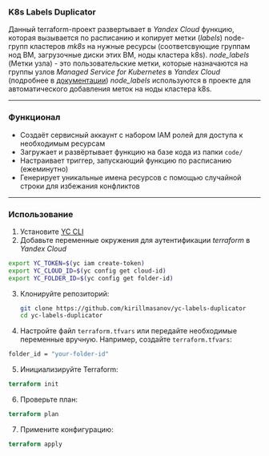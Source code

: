 ### K8s Labels Duplicator

Данный terraform-проект развертывает в *Yandex Cloud* функцию, которая вызывается по расписанию и копирует метки (*labels*) node-групп кластеров *mk8s* на нужные ресурсы (соответсвующие группам нод ВМ, загрузочные диски этих ВМ, ноды кластера k8s). 
*node_labels* (Метки узла) - это пользовательские метки, которые назначаются на группы узлов *Managed Service for Kubernetes* в *Yandex Cloud* (подробнее в [документации](https://yandex.cloud/ru/docs/managed-kubernetes/operations/node-group/node-label-management#node-group-creation))
*node_labels* используются в проекте для автоматического добавления меток на ноды кластера k8s.

---

### Функционал

- Создаёт сервисный аккаунт с набором IAM ролей для доступа к необходимым ресурсам
- Загружает и развёртывает функцию на базе кода из папки `code/`
- Настраивает триггер, запускающий функцию по расписанию (ежеминутно)
- Генерирует уникальные имена ресурсов с помощью случайной строки для избежания конфликтов

---
### Использование

1. Установите [YC CLI](https://cloud.yandex.com/docs/cli/quickstart)
2. Добавьте переменные окружения для аутентификации *terraform* в *Yandex Cloud*
```bash
export YC_TOKEN=$(yc iam create-token)
export YC_CLOUD_ID=$(yc config get cloud-id)
export YC_FOLDER_ID=$(yc config get folder-id)
```
3. Клонируйте репозиторий:
   ```bash
   git clone https://github.com/kirillmasanov/yc-labels-duplicator
   cd yc-labels-duplicator
   ```
4. Настройте файл `terraform.tfvars` или передайте необходимые переменные вручную. Например, создайте `terraform.tfvars`:
```bash
folder_id = "your-folder-id"
```
5. Инициализируйте Terraform:
```tf
terraform init
```
6. Проверьте план:
```tf
terraform plan
```
7. Примените конфигурацию:
```tf
terraform apply
```